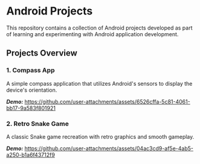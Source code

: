 # Android Projects

This repository contains a collection of Android projects developed as part of learning and experimenting with Android application development.

## Projects Overview

### 1. **Compass App**
  A simple compass application that utilizes Android's sensors to display the device's orientation.
  
  ***Demo:*** https://github.com/user-attachments/assets/6526cffa-5c81-4061-bb17-9a583f801921

### 2. **Retro Snake Game**
  A classic Snake game recreation with retro graphics and smooth gameplay.
  
  ***Demo:*** https://github.com/user-attachments/assets/04ac3cd9-af5e-4ab5-a250-b1a6f43712f9

